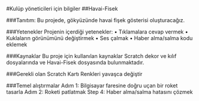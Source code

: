 #Kulüp yöneticileri için bilgiler
##Havai-Fisek

###Tanıtım:
Bu projede, gökyüzünde havai fişek gösterisi oluşturacağız. 

###Yetenekler
Projenin içerdiği yetenekler:
• Tıklamalara cevap vermek
• Kuklaların görünümünü değiştirmek
• Ses çalmak
• Haber alma/salma kodu eklemek

###Kaynaklar
Bu proje için kullanılan kaynaklar Scratch dekor ve kılıf dosyalarında ve Havai-Fisek dosyasında bulunmaktadır. 

###Gerekli olan Scratch Kartı
Renkleri yavaşca değiştir

###Temel alıştırmalar
Adım 1: Bilgisayar faresine doğru uçan bir roket tasarla
Adım 2: Roketi patlatmak
Step 4: Haber alma/salma hatasını çözmek
